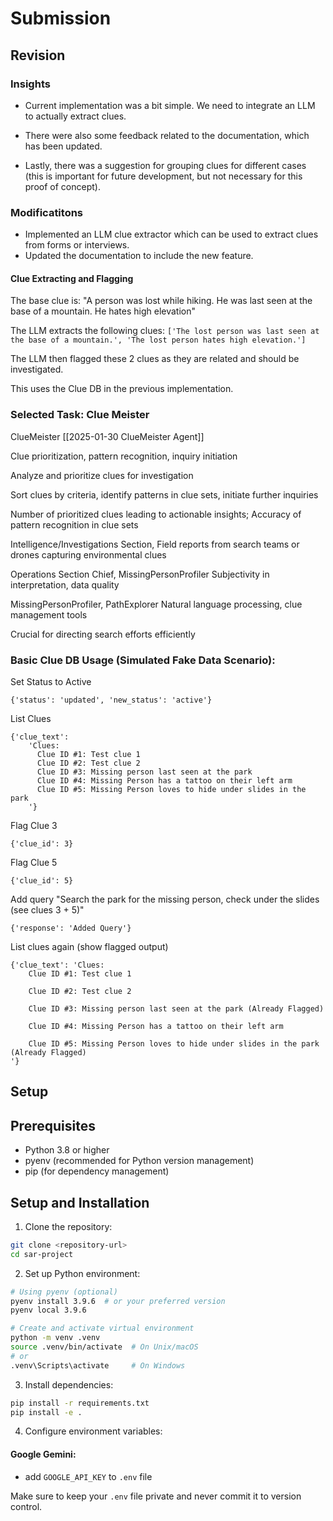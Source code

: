 # Submission

## Revision

### Insights

- Current implementation was a bit simple. We need to integrate an LLM to actually extract clues.

- There were also some feedback related to the documentation, which has been updated.

- Lastly, there was a suggestion for grouping clues for different cases (this is important for future development, but not necessary for this proof of concept).

### Modificatitons

- Implemented an LLM clue extractor which can be used to extract clues from forms or interviews.
- Updated the documentation to include the new feature.


#### Clue Extracting and Flagging

The base clue is: "A person was lost while hiking. He was last seen at the base of a mountain. He hates high elevation"

The LLM extracts the following clues:
`['The lost person was last seen at the base of a mountain.', 'The lost person hates high elevation.']`

The LLM then flagged these 2 clues as they are related and should be investigated.

This uses the Clue DB in the previous implementation.

### Selected Task: Clue Meister

ClueMeister              [[2025-01-30 ClueMeister Agent]]	

Clue prioritization, pattern recognition, inquiry initiation

Analyze and prioritize clues for investigation

Sort clues by criteria, identify patterns in clue sets, initiate further inquiries

Number of prioritized clues leading to actionable insights; Accuracy of pattern recognition in clue sets

Intelligence/Investigations Section, Field reports from search teams or drones capturing environmental clues

Operations Section Chief, MissingPersonProfiler	Subjectivity in interpretation, data quality

MissingPersonProfiler, PathExplorer	Natural language processing, clue management tools

Crucial for directing search efforts efficiently



### Basic Clue DB Usage (Simulated Fake Data Scenario):

Set Status to Active
```
{'status': 'updated', 'new_status': 'active'}
```

List Clues
```
{'clue_text': 
    'Clues:
      Clue ID #1: Test clue 1
      Clue ID #2: Test clue 2
      Clue ID #3: Missing person last seen at the park
      Clue ID #4: Missing Person has a tattoo on their left arm
      Clue ID #5: Missing Person loves to hide under slides in the park
    '}
```

Flag Clue 3
```
{'clue_id': 3}
```


Flag Clue 5
```
{'clue_id': 5}
```

Add query "Search the park for the missing person, check under the slides (see clues 3 + 5)"
```
{'response': 'Added Query'}
```

List clues again (show flagged output)
```
{'clue_text': 'Clues:
    Clue ID #1: Test clue 1

    Clue ID #2: Test clue 2

    Clue ID #3: Missing person last seen at the park (Already Flagged)

    Clue ID #4: Missing Person has a tattoo on their left arm

    Clue ID #5: Missing Person loves to hide under slides in the park (Already Flagged)
'}
```

## Setup


## Prerequisites

- Python 3.8 or higher
- pyenv (recommended for Python version management)
- pip (for dependency management)

## Setup and Installation

1. Clone the repository:
```bash
git clone <repository-url>
cd sar-project
```

2. Set up Python environment:
```bash
# Using pyenv (optional)
pyenv install 3.9.6  # or your preferred version
pyenv local 3.9.6

# Create and activate virtual environment
python -m venv .venv
source .venv/bin/activate  # On Unix/macOS
# or
.venv\Scripts\activate     # On Windows
```

3. Install dependencies:
```bash
pip install -r requirements.txt
pip install -e .
```

4. Configure environment variables:

#### Google Gemini:
- add `GOOGLE_API_KEY` to `.env` file

Make sure to keep your `.env` file private and never commit it to version control.